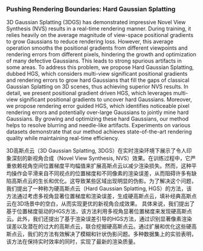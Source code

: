 ### Pushing Rendering Boundaries: Hard Gaussian Splatting

3D Gaussian Splatting (3DGS) has demonstrated impressive Novel View Synthesis (NVS) results in a real-time rendering manner. During training, it relies heavily on the average magnitude of view-space positional gradients to grow Gaussians to reduce rendering loss. However, this average operation smooths the positional gradients from different viewpoints and rendering errors from different pixels, hindering the growth and optimization of many defective Gaussians. This leads to strong spurious artifacts in some areas. To address this problem, we propose Hard Gaussian Splatting, dubbed HGS, which considers multi-view significant positional gradients and rendering errors to grow hard Gaussians that fill the gaps of classical Gaussian Splatting on 3D scenes, thus achieving superior NVS results. In detail, we present positional gradient driven HGS, which leverages multi-view significant positional gradients to uncover hard Gaussians. Moreover, we propose rendering error guided HGS, which identifies noticeable pixel rendering errors and potentially over-large Gaussians to jointly mine hard Gaussians. By growing and optimizing these hard Gaussians, our method helps to resolve blurring and needle-like artifacts. Experiments on various datasets demonstrate that our method achieves state-of-the-art rendering quality while maintaining real-time efficiency.

3D高斯点云（3D Gaussian Splatting, 3DGS）在实时渲染环境下展示了令人印象深刻的新视角合成（Novel View Synthesis, NVS）效果。在训练过程中，它严重依赖视角空间位置梯度平均幅值来扩展高斯点云以减少渲染损失。然而，这种平均操作会平滑来自不同视点的位置梯度和不同像素的渲染误差，从而阻碍许多有缺陷高斯点云的生长和优化。这导致某些区域出现明显的伪影。为了解决这个问题，我们提出了一种称为硬高斯点云（Hard Gaussian Splatting, HGS）的方法，该方法通过考虑多视角显著位置梯度和渲染误差，生成硬高斯点云，填补经典高斯点云在3D场景中的空白，从而实现更优的新视角合成效果。
具体来说，我们提出了基于位置梯度驱动的HGS方法，该方法利用多视角显著位置梯度来发现硬高斯点云。此外，我们还提出了基于渲染误差引导的HGS方法，通过识别显著像素渲染误差以及潜在的过大的高斯点云，联合挖掘硬高斯点云。通过扩展和优化这些硬高斯点云，我们的方法有效解决了模糊和针状伪影问题。多种数据集上的实验表明，该方法在保持实时效率的同时，实现了最新的渲染质量。

